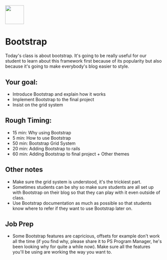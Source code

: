 # <img src="https://cloud.githubusercontent.com/assets/8397980/19818474/bd21af4c-9d04-11e6-8df6-1ed154718dce.png" height="60">

# Bootstrap
Today's class is about bootstrap. It's going to be really useful for our student to learn about this framework first because of its popularity but also because it's going to make everybody's blog easier to style.


## Your goal:
* Introduce Bootstrap and explain how it works
* Implement Bootstrap to the final project
* Insist on the grid system


## Rough Timing:
* 15 min: Why using Bootstrap
* 5 min: How to use Bootstrap
* 50 min: Bootstrap Grid System
* 20 min: Adding Bootstrap to rails
* 60 min: Adding Bootstrap to final project + Other themes


## Other notes

* Make sure the grid system is understood, it's the trickiest part.
* Sometimes students can be shy so make sure students are all set up with Bootstrap on their blog so that they can play with it even outside of class.
* Use Bootstrap documentation as much as possible so that students know where to refer if they want to use Bootstrap later on.


## Job Prep

* Some Bootstrap features are capricious, offsets for example don't work all the time (if you find why, please share it to PS Program Manager, he's been looking why for quite a while now). Make sure all the features you'll be using are working the way you want to. 
